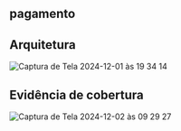 ## pagamento
 
## Arquitetura 
![Captura de Tela 2024-12-01 às 19 34 14](https://github.com/user-attachments/assets/47983ef0-3a90-4b54-8680-684a071fcb8c)

## Evidência de cobertura
![Captura de Tela 2024-12-02 às 09 29 27](https://github.com/user-attachments/assets/1d060f82-ccb0-4594-af23-7d59a90ed9fb)

